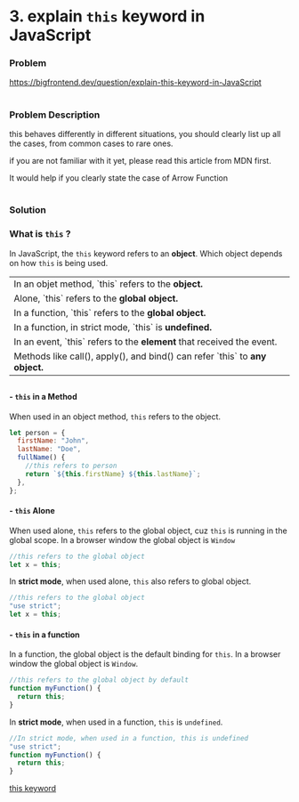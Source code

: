 # 3. explain `this` keyword in JavaScript

### Problem

https://bigfrontend.dev/question/explain-this-keyword-in-JavaScript

#

### Problem Description

this behaves differently in different situations, you should clearly list up all the cases, from common cases to rare ones.

if you are not familiar with it yet, please read this article from MDN first.

It would help if you clearly state the case of Arrow Function

#

### Solution

### What is `this` ?

In JavaScript, the `this` keyword refers to an <b>object</b>.
Which object depends on how `this` is being used.

<table>
    <tbody>
        <tr>
            <td>In an objet method, `this` refers to the <b>object.</b></td>
        </tr>
        <tr>
            <td>Alone, `this` refers to the <b>global object.</b></td>
        </tr>
        <tr>
            <td>In a function, `this` refers to the <b>global object.</b></td>
        </tr>
        <tr>
            <td>In a function, in strict mode, `this` is <b>undefined.</b></td>
        </tr>
        <tr>
            <td>In an event, `this` refers to the <b>element</b> that received the event.</td>
        </tr>
        <tr>
            <td>Methods like call(), apply(), and bind() can refer `this` to  <b>any object.</b></td>
        </tr>
    </tbody>
</table>

##

#### - `this` in a Method

When used in an object method, `this` refers to the object.

```js
let person = {
  firstName: "John",
  lastName: "Doe",
  fullName() {
    //this refers to person
    return `${this.firstName} ${this.lastName}`;
  },
};
```

#### - `this` Alone

When used alone, `this` refers to the global object, cuz `this` is running in the global scope. In a browser window the global object is `Window`

```js
//this refers to the global object
let x = this;
```

In <b>strict mode</b>, when used alone, `this` also refers to global object.

```js
//this refers to the global object
"use strict";
let x = this;
```

#### - `this` in a function

In a function, the global object is the default binding for `this`. In a browser window the global object is `Window`.

```js
//this refers to the global object by default
function myFunction() {
  return this;
}
```

In <b>strict mode</b>, when used in a function, `this` is `undefined`.

```js
//In strict mode, when used in a function, this is undefined
"use strict";
function myFunction() {
  return this;
}
```

<a href="https://www.w3schools.com/js/js_this.asp">this keyword</a>
